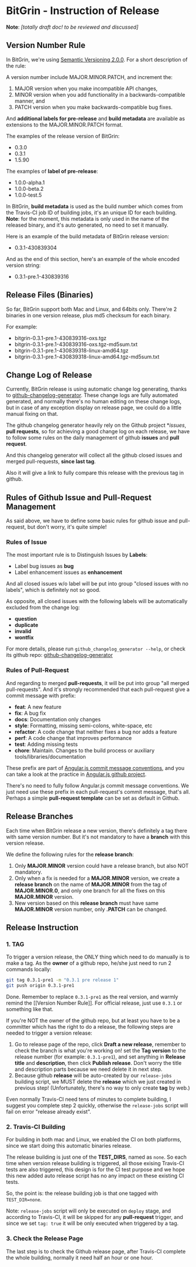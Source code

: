 # BitGrin - Instruction of Release

**Note**: *[totally draft doc! to be reviewed and discussed]*

## Version Number Rule

In BitGrin, we're using [Semantic Versioning 2.0.0](https://semver.org). For a short description of the rule:

A version number include MAJOR.MINOR.PATCH, and increment the:

1. MAJOR version when you make incompatible API changes,
2. MINOR version when you add functionality in a backwards-compatible manner, and
3. PATCH version when you make backwards-compatible bug fixes.

And **additional labels for pre-release** and **build metadata** are available as extensions to the MAJOR.MINOR.PATCH format.

The examples of the release version of BitGrin:

- 0.3.0
- 0.3.1
- 1.5.90

The examples of **label of pre-release**:

- 1.0.0-alpha.1
- 1.0.0-beta.2
- 1.0.0-test.5

In BitGrin, **build metadata** is used as the build number which comes from the Travis-CI job ID of building jobs, it's an unique ID for each building. **Note**: for the moment, this metadata is only used in the name of the released binary, and it's auto generated, no need to set it manually.

Here is an example of the build metadata of BitGrin release version:

- 0.3.1-430839304

And as the end of this section, here's an example of the whole encoded version string:

- 0.3.1-pre.1-430839316

## Release Files (Binaries)

So far, BitGrin support both Mac and Linux, and 64bits only. There're 2 binaries in one version release, plus md5 checksum for each binary.

For example:

- bitgrin-0.3.1-pre.1-430839316-oxs.tgz
- bitgrin-0.3.1-pre.1-430839316-oxs.tgz-md5sum.txt
- bitgrin-0.3.1-pre.1-430839318-linux-amd64.tgz
- bitgrin-0.3.1-pre.1-430839318-linux-amd64.tgz-md5sum.txt

## Change Log of Release

Currently, BitGrin release is using automatic change log generating, thanks to [github-changelog-generator](https://github.com/github-changelog-generator/github-changelog-generator). These change logs are fully automated generated, and normally there's no human editing on these change logs, but in case of any exception display on release page, we could do a little manual fixing on that.

The github changelog generator heavily rely on the Github project **issues*, **pull requests**, so for achieving a good change log on each release, we have to follow some rules on the daily management of github **issues** and **pull request**.

And this changelog generator will collect all the github closed issues and merged pull-requests, **since last tag**.

Also it will give a link to fully compare this release with the previous tag in github.

## Rules of Github Issue and Pull-Request Management

As said above, we have to define some basic rules for github issue and pull-request, but don't worry, it's quite simple!

### Rules of Issue

The most important rule is to Distinguish Issues by **Labels**:

- Label bug issues as **bug**
- Label enhancement issues as **enhancement**

And all closed issues w/o label will be put into group "closed issues with no labels", which is definitely not so good.

As opposite, all closed issues with the following labels will be automatically excluded from the change log:

- **question**
- **duplicate**
- **invalid**
- **wontfix**

For more details, please run `github_changelog_generator --help`, or check its github repo: [github-changelog-generator](https://github.com/github-changelog-generator/github-changelog-generator)

### Rules of Pull-Request

And regarding to merged **pull-requests**, it will be put into group "all merged pull-requests". And it's strongly recommended that each pull-request give a commit message with prefix:

- **feat**:     A new feature
- **fix**:      A bug fix
- **docs**:     Documentation only changes
- **style**:    Formatting, missing semi-colons, white-space, etc
- **refactor**: A code change that neither fixes a bug nor adds a feature
- **perf**:     A code change that improves performance
- **test**:     Adding missing tests
- **chore**:    Maintain. Changes to the build process or auxiliary tools/libraries/documentation

These prefix are part of [Angular.js commit message conventions](https://docs.google.com/document/d/1QrDFcIiPjSLDn3EL15IJygNPiHORgU1_OOAqWjiDU5Y/edit?pref=2&pli=1#heading=h.uyo6cb12dt6w), and you can take a look at the practice in [Angular.js github project](https://github.com/angular/angular.js/commits/master).

There's no need to fully follow Angular.js commit message conventions. We just need use these prefix in each pull-request's commit message, that's all. Perhaps a simple **pull-request template** can be set as default in Github.

## Release Branches

Each time when BitGrin release a new version, there's definitely a tag there with same version number. But it's not mandatory to have a **branch** with this version release.

We define the following rules for the **release branch**:

1. Only **MAJOR.MINOR** version could have a release branch, but also NOT mandatory.
1. Only when a fix is needed for a **MAJOR.MINOR** version, we create a **release branch** on the name of **MAJOR.MINOR** from the tag of **MAJOR.MINOR.0**, and only one branch for all the fixes on this **MAJOR.MINOR** version.
1. New version based on this **release branch** must have same **MAJOR.MINOR** version number, only **.PATCH** can be changed.

## Release Instruction

### 1. TAG

To trigger a version release, the ONLY thing which need to do manually is to make a tag. As the **owner** of a github repo, he/she just need to run 2 commands locally:

```bash
git tag 0.3.1-pre1 -m "0.3.1 pre release 1"
git push origin 0.3.1-pre1
```

Done.
Remember to replace `0.3.1-pre1` as the real version, and warmly remind the [[Version Number Rule]]. For official release, just use `0.3.1` or something like that.

If you're NOT the owner of the github repo, but at least you have to be a committer which has the right to do a release, the following steps are needed to trigger a version release:

1. Go to release page of the repo, click **Draft a new release**, remember to check the branch is what you're working on! set the **Tag version** to the release number (for    example: `0.3.1-pre1`), and set anything in **Release title** and **description**, then click **Publish release**. Don't worry the title and description parts because we need delete it in next step.
1. Because github **release** will be auto-created by our `release-jobs` building script, we MUST delete the **release** which we just created in previous step! (Unfortunately, there's no way to only create **tag** by web.)

Even normally Travis-CI need tens of minutes to complete building, I suggest you complete step 2 quickly, otherwise the `release-jobs` script will fail on error "release already exist".

### 2. Travis-CI Building

For building in both mac and Linux, we enabled the CI on both platforms, since we start doing this automatic binaries release.

The release building is just one of the **TEST_DIRS**, named as `none`. So each time when version release building is triggered, all those exising Travis-CI tests are also triggered, this design is for the CI test purpose and we hope this new added auto release script has no any impact on these existing CI tests.

So, the point is: the release building job is that one tagged with `TEST_DIR=none`.

Note: `release-jobs` script will only be executed on `deploy` stage, and according to Travis-CI, it will be skipped for any **pull-request** trigger, and since we set `tag: true` it will be only executed when triggered by a tag.

### 3. Check the Release Page

The last step is to check the Github release page, after Travis-CI complete the whole building, normally it need half an hour or one hour.
